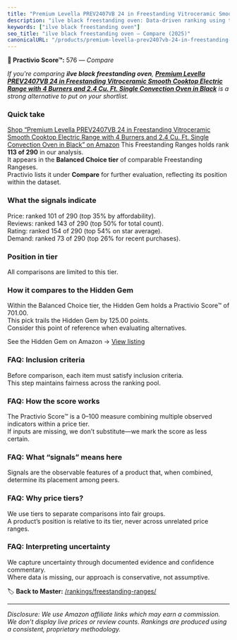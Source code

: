 ```yaml
---
title: "Premium Levella PREV2407VB 24 in Freestanding Vitroceramic Smooth Cooktop Electric Range with 4 Burners and 2.4 Cu. Ft. Single Convection Oven in Black"
description: "ilve black freestanding oven: Data-driven ranking using the Practivio Score™. Positioned by quality, value, demand, findability, momentum."
keywords: ["ilve black freestanding oven"]
seo_title: "ilve black freestanding oven — Compare (2025)"
canonicalURL: "/products/premium-levella-prev2407vb-24-in-freestanding-vitroceramic-smooth-cooktop-electric-range-with-4-burners-and-24-cu-ft-single-convection-oven-in-black-B0DBR8BRY1/"
---
```


**🛒 Practivio Score™:** 576 — _Compare_


*If you're comparing **ilve black freestanding oven**, **[Premium Levella PREV2407VB 24 in Freestanding Vitroceramic Smooth Cooktop Electric Range with 4 Burners and 2.4 Cu. Ft. Single Convection Oven in Black](https://www.amazon.com/dp/B0DBR8BRY1?tag=practivio-20)** is a strong alternative to put on your shortlist.*
### Quick take
[Shop “Premium Levella PREV2407VB 24 in Freestanding Vitroceramic Smooth Cooktop Electric Range with 4 Burners and 2.4 Cu. Ft. Single Convection Oven in Black” on Amazon](https://www.amazon.com/dp/B0DBR8BRY1?tag=practivio-20)
This Freestanding Ranges holds rank **113 of 290** in our analysis.  
It appears in the **Balanced Choice tier** of comparable Freestanding Rangeses.  
Practivio lists it under **Compare** for further evaluation, reflecting its position within the dataset.

### What the signals indicate
Price: ranked 101 of 290 (top 35% by affordability).  
Reviews: ranked 143 of 290 (top 50% for total count).  
Rating: ranked 154 of 290 (top 54% on star average).  
Demand: ranked 73 of 290 (top 26% for recent purchases).

### Position in tier
All comparisons are limited to this tier.

### How it compares to the Hidden Gem
Within the Balanced Choice tier, the Hidden Gem holds a Practivio Score™ of 701.00.  
This pick trails the Hidden Gem by 125.00 points.  
Consider this point of reference when evaluating alternatives.  

See the Hidden Gem on Amazon → [View listing](https://www.amazon.com/dp/B07FWRTVYZ?tag=practivio-20)

### FAQ: Inclusion criteria
Before comparison, each item must satisfy inclusion criteria.  
This step maintains fairness across the ranking pool.

### FAQ: How the score works
The Practivio Score™ is a 0–100 measure combining multiple observed indicators within a price tier.  
If inputs are missing, we don’t substitute—we mark the score as less certain.

### FAQ: What “signals” means here
Signals are the observable features of a product that, when combined, determine its placement among peers.

### FAQ: Why price tiers?
We use tiers to separate comparisons into fair groups.  
A product’s position is relative to its tier, never across unrelated price ranges.

### FAQ: Interpreting uncertainty
We capture uncertainty through documented evidence and confidence commentary.  
Where data is missing, our approach is conservative, not assumptive.

<!-- Missing template for Compare/CompareWithinPriceClass -->


🏷️ **Back to Master:** [/rankings/freestanding-ranges/](/rankings/freestanding-ranges/)

---
_Disclosure: We use Amazon affiliate links which may earn a commission. We don’t display live prices or review counts. Rankings are produced using a consistent, proprietary methodology._
